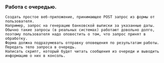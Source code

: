 ### Работа с очередью.
    Создать простое веб-приложение, принимающее POST запрос из формы от пользователя. 
    Например, запрос на генерацию банковской выписки за указанные даты.
    Обычно такие запросы (в реальных системах) работают довольно долго, поэтому пользователя надо оповестить о том, что запрос принят в обработку.
    Форма должна подразумевать отправку оповещения по результатам работы.
    Передать тело запроса в очередь.
    Написать скрипт, который будет читать сообщения из очереди и выводить информацию о них в консоль.
